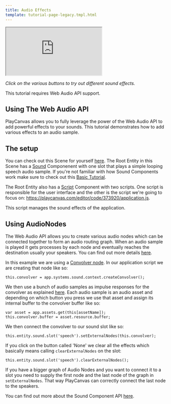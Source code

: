 ```yaml
---
title: Audio Effects
template: tutorial-page-legacy.tmpl.html
---
```


<iframe src="http://playcanv.as/p/kvMKtuwp" ></iframe>

*Click on the various buttons to try out different sound effects.*

<div class="alert alert-info">This tutorial requires Web Audio API support.</div>

## Using The Web Audio API

PlayCanvas allows you to fully leverage the power of the Web Audio API to add powerful effects to your sounds. This tutorial demonstrates how to add various effects to an audio sample.

## The setup

You can check out this Scene for yourself [here][1]. The Root Entity in this Scene has a [Sound][2] Componenent with one slot that plays a simple looping speech audio sample. If you're not familiar with how Sound Components work make sure to check out this [Basic Tutorial][3].

The Root Entity also has a [Script][4] Component with two scripts. One script is responsible for the user interface and the other is the script we're going to focus on: <a href="https://playcanvas.com/editor/code/373920/application.js" target="_blank">https://playcanvas.com/editor/code/373920/application.js</a>.

This script manages the sound effects of the application.

## Using AudioNodes

The Web Audio API allows you to create various audio nodes which can be connected together to form an audio routing graph. When an audio sample is played it gets processes by each node and eventually reaches the destination usually your speakers. You can find out more details [here][5].

In this example we are using a [Convolver node][6]. In our application script we are creating that node like so:

~~~javascript~~~
this.convolver = app.systems.sound.context.createConvolver();
~~~

We then use a bunch of audio samples as impulse responses for the convolver as explained [here][7]. Each audio sample is an audio asset and depending on which button you press we use that asset and assign its internal buffer to the convolver buffer like so:

~~~javascript~~~
var asset = app.assets.get(this[assetName]);
this.convolver.buffer = asset.resource.buffer;
~~~

We then connect the convolver to our sound slot like so:

~~~javascript~~~
this.entity.sound.slot('speech').setExternalNodes(this.convolver);
~~~

If you click on the button called 'None' we clear all the effects which basically means calling ```clearExternalNodes``` on the slot:

~~~javascript~~~
this.entity.sound.slot('speech').clearExternalNodes();
~~~

If you have a bigger graph of Audio Nodes and you want to connect it to a slot you need to supply the first node and the last node of the graph in ```setExternalNodes```. That way PlayCanvas can correctly connect the last node to the speakers.

You can find out more about the Sound Component API [here][8].

[1]: https://playcanvas.com/editor/scene/403361
[2]: /user-manual/packs/components/sound
[3]: /tutorials/legacy/beginner/basic-audio
[4]: /user-manual/packs/components/script
[5]: https://developer.mozilla.org/en-US/docs/Web/API/Web_Audio_API
[6]: https://developer.mozilla.org/en-US/docs/Web/API/ConvolverNode
[7]: https://developer.mozilla.org/en-US/docs/Web/API/ConvolverNode/buffer
[8]: /api/pc.Sound.html